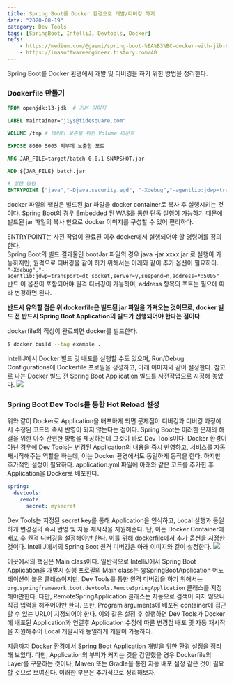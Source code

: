 ```yaml
---
title: Spring Boot를 Docker 환경으로 개발/디버깅 하기
date: "2020-08-19"
category: Dev Tools
tags: [SpringBoot, IntelliJ, Devtools, Docker]
refs:
    - https://medium.com/@gaemi/spring-boot-%EA%B3%BC-docker-with-jib-657d32a6b1f0
    - https://imasoftwareengineer.tistory.com/40
---
```


Spring Boot를 Docker 환경에서 개발 및 디버깅을 하기 위한 방법을 정리한다.

### Dockerfile 만들기
```dockerfile
FROM openjdk:13-jdk  # 기본 이미지

LABEL maintainer="jiys@tidesquare.com"

VOLUME /tmp # 데이터 보존을 위한 Volume 마운트

EXPOSE 8080 5005 외부에 노출할 포트

ARG JAR_FILE=target/batch-0.0.1-SNAPSHOT.jar 

ADD ${JAR_FILE} batch.jar

# 실행 명령
ENTRYPOINT ["java","-Djava.security.egd", "-Xdebug","-agentlib:jdwp=transport=dt_socket,server=y,suspend=n,address=*:5005","-jar","/batch.jar"]
```

docker 파일의 핵심은 빌드된 jar 파일을 docker container로 복사 후 실행시키는 것이다.
Spring Boot의 경우 Embedded 된 WAS를 통한 단독 실행이 가능하기 때문에 빌드된 jar 파일의 복사 만으로 
docker 이미지를 구성할 수 있어 편리하다.

ENTRYPOINT는 사전 작업이 완료된 이후 docker에서 실행되어야 할 명령어를 정의한다.<br/>
Spring Boot의 빌드 결과물인 bootJar 파일의 경우 java -jar xxxx.jar 로 실행이 가능하지만, 원격으로 디버깅을 같이 하기 위해서는
아래와 같이 추가 옵션이 필요하다. <br/>
`"-Xdebug","-agentlib:jdwp=transport=dt_socket,server=y,suspend=n,address=*:5005"` <br/>
반드 이 옵션이 포함되어야 원격 디버깅이 가능하며, address 항목의 포트는 필요에 따라 변경하면 된다.

**반드시 유의할 점은 위 dockerfile은 빌드된 jar 파일을 가져오는 것이므로, docker 빌드 전 반드시 
Spring Boot Application의 빌드가 선행되어야 한다는 점이다.**

dockerfile의 적싱이 완료되면 docker를 빌드한다.
```bash
$ docker build --tag example .
```

IntelliJ에서 Docker 빌드 및 배포를 실행할 수도 있으며, Run/Debug Configurations에 Dockerfile 프로필을 생성하고,
아래 이미지와 같이 설정한다. 참고로 나는 Docker 빌드 전 Spring Boot Application 빌드를 사전작업으로 지정해 놓았다.
![](../assets/post_img/1378050939966400.png)

### Spring Boot Dev Tools를 통한 Hot Reload 설정
위와 같이 Docker로 Application을 배포하게 되면 문제점이 디버깅과 디버깅 과정에서 수정된 코드의 즉시 반영이 되지 않는다는
점이다. Spring Boot는 이러한 문제의 해결을 위한 아주 간편한 방법을 제공하는데 그것이 바로 Dev Tools이다.
Docker 환경이 아닌 경우에 Dev Tools는 변경된 Application의 내용을 즉시 반영하고, 서비스를 자동 재시작해주는 역할을 하는데,
이는 Docker 환경에서도 동일하게 동작을 한다. 하지만 추가적인 설정이 필요하다.
application.yml 파일에 아래와 같은 코드를 추가한 후 Application을 Docker로 배포한다.
```yaml
spring:
  devtools:
    remote:
      secret: mysecret
``` 

Dev Tools는 지정된 secret key를 통해 Application을 인식하고, Local 실행과 동일하게 변경점의 즉시 반영 및 자동 재시작을 지원해준다.
단, 이는 Docker Container에 배포 후 원격 디버깅을 설정해야만 한다. 이를 위해 dockerfile에서 추가 옵션을 지정한 것이다.
IntelliJ에서의 Spring Boot 원격 디버깅은 아래 이미지와 같이 설정한다.
![](../assets/post_img/1378444679106800.png)

이곳에서의 핵심은 Main class이다. 일반적으로 IntelliJ에서 Spring Boot Application을 개발시 실행 프로필의 Main class는
@SpringBootApplication 어노테이션이 붙은 클래스이지만, Dev Tools를 통한 원격 디버깅을 하기 위해서는 `org.springframework.boot.devtools.RemoteSpringApplication`
클래스를 지정해야만한다. 다만, RemoteSpringApplication 클래스는 자동으로 검색이 되지 않으니 직접 입력을 해주어야만 한다.
또한, Program arguments에 배포된 container에 접근할 수 있는 URL이 지정되어야 한다. 
이와 같은 설정 후 실행하면 Dev Tools가 Docker에 배포된 Application과 연결후 Application 수정에 따른 변경점 배포 및 자동 재시작을
지원해주어 Local 개발시와 동일하게 개발이 가능하다.

지금까지 Docker 환경에서 Spring Boot Application 개발을 위한 환경 설정을 정리해 보았다. 다만, Application의 부피가 커지는 것을 감안했을 경우
Dockerfile의 Layer를 구분하는 것이나, Maven 또는 Gradle을 통한 자동 배포 설정 같은 것이 필요할 것으로 보여진다.
이러한 부분은 추가적으로 정리해보자.